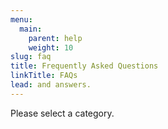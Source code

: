 ```yaml
---
menu:
  main:
    parent: help
    weight: 10
slug: faq
title: Frequently Asked Questions
linkTitle: FAQs
lead: and answers.
---
```

Please select a category.